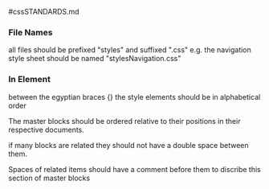 #cssSTANDARDS.md

### File Names
all files should be prefixed "styles" and suffixed ".css"
e.g. the navigation style sheet should be named "stylesNavigation.css"

### In Element

between the egyptian braces {}
the style elements should be in alphabetical order

The master blocks should be ordered relative to their positions in their respective documents. 

if many blocks are related they should not have a double space between them.

Spaces of related items should have a comment before them to discribe this section of master blocks